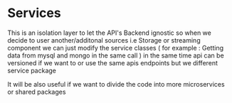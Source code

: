 # Services 

This is an isolation layer to let the API's Backend ignostic 
so when we decide to user another/additonal sources i.e Storage or streaming component we can just modify the service classes ( for example : Getting data from mysql and mongo in the same call )
in the same time api can be versioned if we want to or use the same apis endpoints but we different service package

It will be also useful if we want to divide the code into more microservices or shared packages